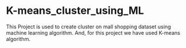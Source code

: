 # K-means_cluster_using_ML
This Project is used to create cluster on mall shopping dataset using machine learning algorithm. And, for this project we have used K-means algorithm.
